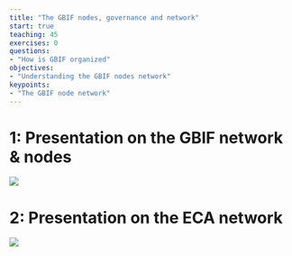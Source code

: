 ```yaml
---
title: "The GBIF nodes, governance and network"
start: true
teaching: 45
exercises: 0
questions:
- "How is GBIF organized"
objectives:
- "Understanding the GBIF nodes network"
keypoints:
- "The GBIF node network"
---
```


# 1: Presentation on the GBIF network & nodes

<a href="https://docs.google.com/presentation/d/1LpvVyCKgghbAvn8yIMoCCYEr7E2nF0-53eSBjr-ckV4/edit?usp=sharing">
    <img src="{{ '/assets/img/gbif_network.PNG' | relative_url }}">
  </a>


# 2: Presentation on the ECA network

<a href="https://docs.google.com/presentation/d/1LpvVyCKgghbAvn8yIMoCCYEr7E2nF0-53eSBjr-ckV4/edit?usp=sharing">
    <img src="{{ '/assets/img/eca_network.PNG' | relative_url }}">
  </a>
